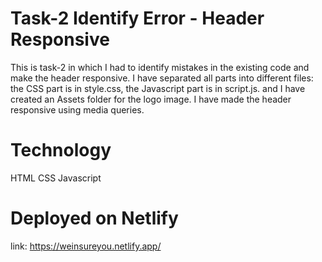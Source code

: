 # Task-2 Identify Error - Header Responsive

This is task-2 in which I had to identify mistakes in the existing code and make the header responsive. 
I have separated all parts into different files: the CSS part is in style.css, the Javascript part is in script.js. and I have created an Assets folder for the logo image. 
I have made the header responsive using media queries.

# Technology
HTML
CSS
Javascript

# Deployed on Netlify
link: https://weinsureyou.netlify.app/
